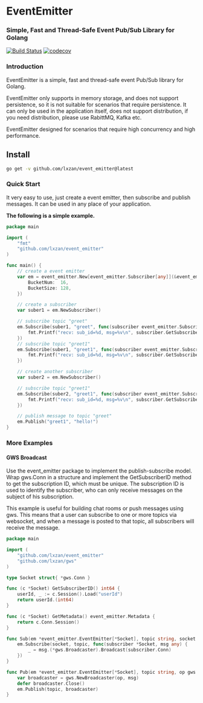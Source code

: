 # EventEmitter

### Simple, Fast and Thread-Safe Event Pub/Sub Library for Golang

[![Build Status][1]][2] [![codecov][3]][4]

[1]: https://github.com/lxzan/event_emitter/actions/workflows/go.yml/badge.svg

[2]: https://github.com/lxzan/event_emitter/actions/workflows/go.yml

[3]: https://codecov.io/gh/lxzan/event_emitter/graph/badge.svg?token=WnGHinZwVR

[4]: https://codecov.io/gh/lxzan/event_emitter

### Introduction

EventEmitter is a simple, fast and thread-safe event Pub/Sub library for Golang.

EventEmitter only supports in memory storage, and does not support persistence, so it is not suitable for scenarios that
require persistence. It can only be used in the application itself, does not support distribution, if you need
distribution, please use RabittMQ, Kafka etc.

EventEmitter designed for scenarios that require high concurrency and high performance.

## Install

```bash
go get -v github.com/lxzan/event_emitter@latest
```

### Quick Start

It very easy to use, just create a event emitter, then subscribe and publish messages. It can be used in any place of
your application.

**The following is a simple example.**

```go
package main

import (
	"fmt"
	"github.com/lxzan/event_emitter"
)

func main() {
	// create a event emitter
	var em = event_emitter.New[event_emitter.Subscriber[any]](&event_emitter.Config{
		BucketNum:  16,
		BucketSize: 128,
	})

	// create a subscriber
	var suber1 = em.NewSubscriber()

	// subscribe topic "greet"
	em.Subscribe(suber1, "greet", func(subscriber event_emitter.Subscriber[any], msg any) {
		fmt.Printf("recv: sub_id=%d, msg=%v\n", subscriber.GetSubscriberID(), msg)
	})
	// subscribe topic "greet1"
	em.Subscribe(suber1, "greet1", func(subscriber event_emitter.Subscriber[any], msg any) {
		fmt.Printf("recv: sub_id=%d, msg=%v\n", subscriber.GetSubscriberID(), msg)
	})

	// create another subscriber
	var suber2 = em.NewSubscriber()

	// subscribe topic "greet1"
	em.Subscribe(suber2, "greet1", func(subscriber event_emitter.Subscriber[any], msg any) {
		fmt.Printf("recv: sub_id=%d, msg=%v\n", subscriber.GetSubscriberID(), msg)
	})

	// publish message to topic "greet"
	em.Publish("greet1", "hello!")
}

```

### More Examples

#### GWS Broadcast

Use the event_emitter package to implement the publish-subscribe model. Wrap gws.Conn in a structure and implement the
GetSubscriberID method to get the subscription ID, which must be unique. The subscription ID is used to identify the
subscriber, who can only receive messages on the subject of his subscription.

This example is useful for building chat rooms or push messages using gws. This means that a user can subscribe to one
or more topics via websocket, and when a message is posted to that topic, all subscribers will receive the message.

```go
package main

import (
	"github.com/lxzan/event_emitter"
	"github.com/lxzan/gws"
)

type Socket struct{ *gws.Conn }

func (c *Socket) GetSubscriberID() int64 {
	userId, _ := c.Session().Load("userId")
	return userId.(int64)
}

func (c *Socket) GetMetadata() event_emitter.Metadata {
	return c.Conn.Session()
}

func Sub(em *event_emitter.EventEmitter[*Socket], topic string, socket *Socket) {
	em.Subscribe(socket, topic, func(subscriber *Socket, msg any) {
		_ = msg.(*gws.Broadcaster).Broadcast(subscriber.Conn)
	})
}

func Pub(em *event_emitter.EventEmitter[*Socket], topic string, op gws.Opcode, msg []byte) {
	var broadcaster = gws.NewBroadcaster(op, msg)
	defer broadcaster.Close()
	em.Publish(topic, broadcaster)
}
```
